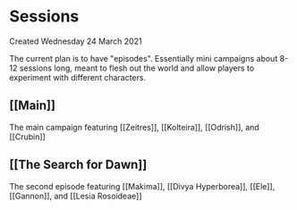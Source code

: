 # Sessions 
Created Wednesday 24 March 2021

The current plan is to have "episodes". Essentially mini campaigns about 8-12 sessions long, meant to flesh out the world and allow players to experiment with different characters.

## [[Main]] 
The main campaign featuring [[Zeitres]], [[Kolteira]], [[Odrish]], and [[Crubin]]

## [[The Search for Dawn]]
The second episode featuring [[Makima]], [[Divya Hyperborea]], [[Ele]], [[Gannon]], and [[Lesia Rosoideae]]